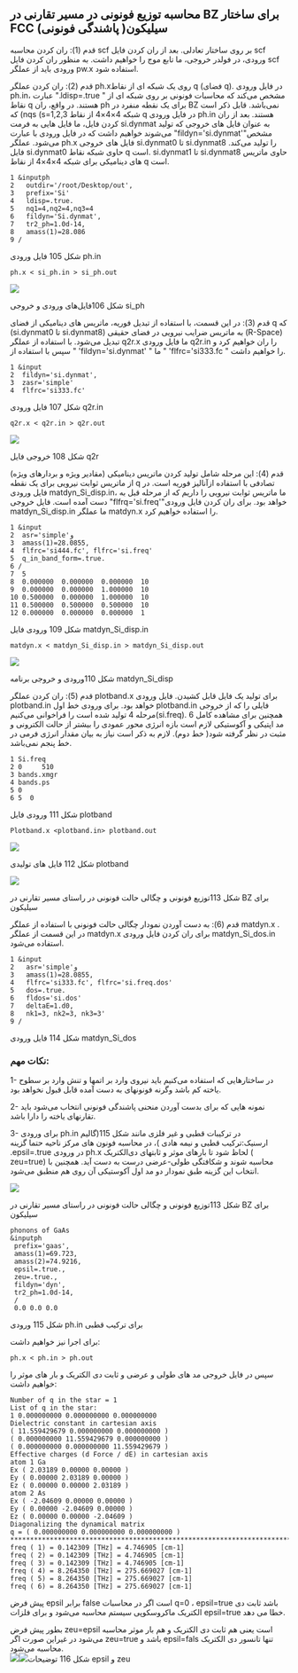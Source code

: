 ## محاسبه توزیع فونونی در مسیر تقارنی در BZ برای ساختار FCC سیلیکون\( پاشندگی فونونی\)

قدم \(1\): ران کردن محاسبه scf بر روی ساختار تعادلی. بعد از ران کردن فایل scf ورودی، در فولدر خروجی، ما تابع موج را خواهیم داشت. به منظور ران کردن فایل scf ورودی باید از عملگر pw.x استفاده شود.

قدم \(2\): ران کردن عملگر ph.xروی یک شبکه ای از نقاط q \(فضای q\). در فایل ورودی ph.in، عبارت ".ldisp=.true " مشخص می‌کند که محاسبات فونونی بر روی شبکه ای از نقاط q هستند. در واقع، ران ph برای یک نقطه منفرد در BZ نمی‌باشد. قابل ذکر است که \(nqs \(s=1,2,3 شبکه 4×4×4 از نقاط q در فایل ورودی ph.in هستند. بعد از ران کردن فایل، ما فایل هایی به فرمت si.dynmat به عنوان فایل های خروجی که تولید می‌شوند خواهیم داشت که در فایل ورودی با عبارت "fildyn='si.dynmat'"مشخص می‌شود. عملگر ph.x فایل های خروجی si.dynmat0 تا si.dynmat8 را تولید می‌کند. فایل si.dynmat0 حاوی شبکه نقاط q است. si.dynmat1 تا si.dynmat8 حاوی ماتریس های دینامیکی برای شبکه 4×4×4 از نقاط q است.

```
1 &inputph
2   outdir='/root/Desktop/out',
3   prefix='Si'
4   ldisp=.true.
5   nq1=4,nq2=4,nq3=4
6   fildyn='Si.dynmat',
7   tr2_ph=1.0d-14,
8   amass(1)=28.086
9 /
```

شکل 105 فایل ورودی ph.in

```
ph.x < si_ph.in > si_ph.out
```

![](/assets/106.png)

شکل 106فایل‌های ورودی و خروجی si\_ph

قدم \(3\): در این قسمت، با استفاده از تبدیل فوریه، ماتریس های دینامیکی از فضای q که \(si.dynmat0 تا si.dynmat8\) به ماتریس ضرایب نیرویی در فضای حقیقی      \(R-Space\) تبدیل می‌شود. با استفاده از عملگر q2r.x ما فایل ورودی q2r.in را ران خواهیم کرد و سپس با استفاده از " 'fildyn='si.dynmat' " ما                                 " 'flfrc='si333.fc " را خواهیم داشت.

```
1 &input
2  fildyn='si.dynmat',
3  zasr='simple'
4  flfrc='si333.fc'
```

شکل 107 فایل ورودی q2r.in

```
q2r.x < q2r.in > q2r.out
```

![](/assets/108.png)

شکل 108 خروجی فایل q2r

قدم \(4\): این مرحله شامل تولید کردن ماتریس دینامیکی \(مقادیر ویژه و بردارهای ویژه\) از ماتریس ثوابت نیرویی برای یک نقطه q تصادفی با استفاده ازآنالیز فوریه است. در فایل ورودی matdyn\_Si\_disp.in، ما ماتریس ثوابت نیرویی را داریم که از مرحله قبل به دست آمده است. فایل خروجی "flfrq='si.freq'"خواهد بود. برای ران کردن فایل ورودی matdyn\_Si\_disp.in ما عملگر matdyn.x را استفاده خواهیم کرد.

```
1 &input
2  asr='simple'و
3  amass(1)=28.0855,
4  flfrc='si444.fc', flfrc='si.freq'
5  q_in_band_form=.true.
6 /
7  5
8  0.000000  0.000000  0.000000  10
9  0.000000  0.000000  1.000000  10
10 0.500000  0.000000  1.000000  10
11 0.500000  0.500000  0.500000  10
12 0.000000  0.000000  0.000000  1
```

شکل 109 ورودی فایل matdyn\_Si\_disp.in

```
matdyn.x < matdyn_Si_disp.in > matdyn_Si_disp.out
```

![](/assets/110.png)

شکل 110ورودی و خروجی برنامه matdyn\_Si\_disp

قدم \(5\): ران کردن عملگر plotband.x برای تولید یک فایل قابل کشیدن. فایل ورودی plotband.in خواهد بود. برای ورودی خط اول plotband.in فایلی را که از خروجی مرحله 4 تولید شده است را فراخوانی می‌کنیم\(si.freq\). همچنین برای مشاهده کامل 6 مد اپتیکی و آکوستیکی لازم است بازه انرژی محور عمودی را بیشتر از حالت الکترونی و مثبت در نظر گرفته شود\( خط دوم\). لازم به ذکر است نیاز به بیان مقدار انرژی فرمی در خط پنجم نمی‌باشد.

```
1 Si.freq
2 0     510
3 bands.xmgr
4 bands.ps
5 0
6 5  0
```

شکل 111 ورودی فایل plotband

```
Plotband.x <plotband.in> plotband.out
```

![](/assets/112.png)

شکل 112 فایل های تولیدی plotband

![](/assets/113.jpg)

شکل 113توزیع فونونی و چگالی حالت فونونی در راستای مسیر تقارنی در BZ برای سیلیکون

قدم \(6\): به دست آوردن نمودار چگالی حالت فونونی با استفاده از عملگر matdyn.x . در این قسمت از عملگر matdyn.x برای ران کردن فایل ورودی matdyn\_Si\_dos.in استفاده می‌شود.

```
1 &input
2   asr='simple'و
3   amass(1)=28.0855,
4   flfrc='si333.fc', flfrc='si.freq.dos'
5   dos=.true.
6   fldos='si.dos'
7   deltaE=1.d0,
8   nk1=3, nk2=3, nk3=3'
9 /
```

شکل 114 فایل ورودی matdyn\_Si\_dos

### نکات مهم:

1- در ساختارهایی که استفاده می‌کنیم باید نیروی وارد بر اتمها و تنش وارد بر سطوح یاخته کم باشد وگرنه فونونهای به دست آمده قابل قبول نخواهد بود.

2- نمونه هایی که برای بدست آوردن منحنی پاشندگی فونونی انتخاب می‌شود باید تقارنهای یاخته را دارا باشد.

3-  برای ورودی ph.in در ترکیبات قطبی و غیر فلزی مانند شکل 115\(گالیم ارسنیک:ترکیب قطبی و نیمه هادی \)، در محاسبه فونون های مرکز ناحیه حتما گزینه .epsil=.true در ورودی ph.x لحاظ شود تا بارهای موثر و ثابتهای دی‌الکتریک \( zeu=true\) محاسبه شوند و شکافتگی طولی-عرضی درست به دست آید. همچنین با انتخاب این گزینه طبق نمودار دو مد اول آکوستیکی آن روی هم منطبق می‌شود.

![](/assets/1133.jpg)

شکل 113توزیع فونونی و چگالی حالت فونونی در راستای مسیر تقارنی در BZ برای سیلیکون

```
phonons of GaAs
&inputph
 prefix='gaas',
 amass(1)=69.723,
 amass(2)=74.9216,
 epsil=.true.,
 zeu=.true.,
 fildyn='dyn',
 tr2_ph=1.0d-14,
 /
 0.0 0.0 0.0
```

شکل 115 ورودی  ph.in برای ترکیب قطبی

برای اجرا نیز خواهیم داشت:

```
ph.x < ph.in > ph.out
```

سپس در فایل خروجی مد های طولی و عرضی و ثابت دی الکتریک و بار های موثر را خواهیم داشت:

```
Number of q in the star = 1
List of q in the star:
1 0.000000000 0.000000000 0.000000000
Dielectric constant in cartesian axis
( 11.559429679 0.000000000 0.000000000 )
( 0.000000000 11.559429679 0.000000000 )
( 0.000000000 0.000000000 11.559429679 )
Effective charges (d Force / dE) in cartesian axis
atom 1 Ga
Ex ( 2.03189 0.00000 0.00000 )
Ey ( 0.00000 2.03189 0.00000 )
Ez ( 0.00000 0.00000 2.03189 )
atom 2 As
Ex ( -2.04609 0.00000 0.00000 )
Ey ( 0.00000 -2.04609 0.00000 )
Ez ( 0.00000 0.00000 -2.04609 )
Diagonalizing the dynamical matrix
q = ( 0.000000000 0.000000000 0.000000000 )
*************************************************************************
freq ( 1) = 0.142309 [THz] = 4.746905 [cm-1]
freq ( 2) = 0.142309 [THz] = 4.746905 [cm-1]
freq ( 3) = 0.142309 [THz] = 4.746905 [cm-1]
freq ( 4) = 8.264350 [THz] = 275.669027 [cm-1]
freq ( 5) = 8.264350 [THz] = 275.669027 [cm-1]
freq ( 6) = 8.264350 [THz] = 275.669027 [cm-1]
```

پیش فرض epsil  برابر false است اگر در محاسبات q=0 ، epsil=true باشد ثابت دی الکتریک ماکروسکوپی سیستم محاسبه می‌شود و برای فلزات epsil=true خطا می دهد.

بطور پیش فرض zeu=epsil است یعنی هم ثابت دی الکتریک و هم بار موثر محاسبه می‌شود در غیراین صورت اگر zeu=true باشد و epsil=fals  تنها تانسور دی الکتریک محاسبه می‌شود.  
![](/assets/567.png)![](/assets/116.png)شکل 116 توضیحات epsil  و zeu

